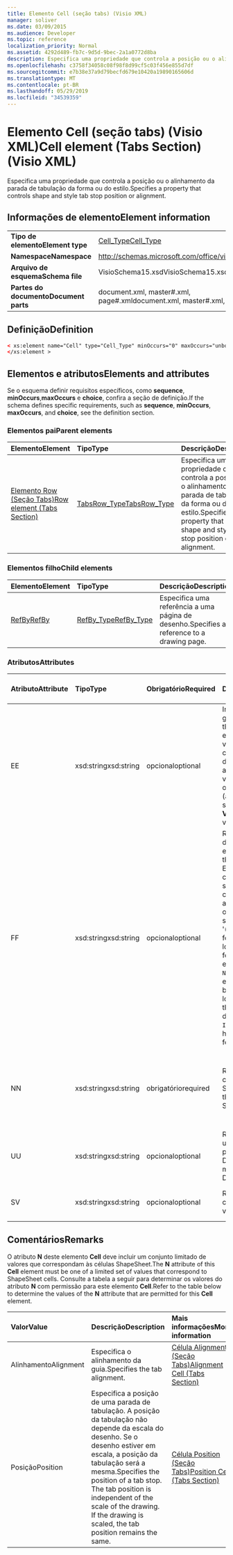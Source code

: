 ```yaml
---
title: Elemento Cell (seção tabs) (Visio XML)
manager: soliver
ms.date: 03/09/2015
ms.audience: Developer
ms.topic: reference
localization_priority: Normal
ms.assetid: 4292d489-fb7c-9d5d-9bec-2a1a0772d8ba
description: Especifica uma propriedade que controla a posição ou o alinhamento da parada de tabulação da forma ou do estilo.
ms.openlocfilehash: c3758f34058c08f98f8d99cf5c03f456e855d7df
ms.sourcegitcommit: e7b38e37a9d79becfd679e10420a19890165606d
ms.translationtype: MT
ms.contentlocale: pt-BR
ms.lasthandoff: 05/29/2019
ms.locfileid: "34539359"
---
```

# <a name="cell-element-tabs-section-visio-xml"></a><span data-ttu-id="9b39f-103">Elemento Cell (seção tabs) (Visio XML)</span><span class="sxs-lookup"><span data-stu-id="9b39f-103">Cell element (Tabs Section) (Visio XML)</span></span>

<span data-ttu-id="9b39f-104">Especifica uma propriedade que controla a posição ou o alinhamento da parada de tabulação da forma ou do estilo.</span><span class="sxs-lookup"><span data-stu-id="9b39f-104">Specifies a property that controls shape and style tab stop position or alignment.</span></span> 
  
## <a name="element-information"></a><span data-ttu-id="9b39f-105">Informações de elemento</span><span class="sxs-lookup"><span data-stu-id="9b39f-105">Element information</span></span>

|||
|:-----|:-----|
|<span data-ttu-id="9b39f-106">**Tipo de elemento**</span><span class="sxs-lookup"><span data-stu-id="9b39f-106">**Element type**</span></span> <br/> |[<span data-ttu-id="9b39f-107">Cell_Type</span><span class="sxs-lookup"><span data-stu-id="9b39f-107">Cell_Type</span></span>](cell_type-complextypevisio-xml.md) <br/> |
|<span data-ttu-id="9b39f-108">**Namespace**</span><span class="sxs-lookup"><span data-stu-id="9b39f-108">**Namespace**</span></span> <br/> |http://schemas.microsoft.com/office/visio/2012/main  <br/> |
|<span data-ttu-id="9b39f-109">**Arquivo de esquema**</span><span class="sxs-lookup"><span data-stu-id="9b39f-109">**Schema file**</span></span> <br/> |<span data-ttu-id="9b39f-110">VisioSchema15.xsd</span><span class="sxs-lookup"><span data-stu-id="9b39f-110">VisioSchema15.xsd</span></span>  <br/> |
|<span data-ttu-id="9b39f-111">**Partes do documento**</span><span class="sxs-lookup"><span data-stu-id="9b39f-111">**Document parts**</span></span> <br/> |<span data-ttu-id="9b39f-112">document.xml, master#.xml, page#.xml</span><span class="sxs-lookup"><span data-stu-id="9b39f-112">document.xml, master#.xml, page#.xml</span></span>  <br/> |
   
## <a name="definition"></a><span data-ttu-id="9b39f-113">Definição</span><span class="sxs-lookup"><span data-stu-id="9b39f-113">Definition</span></span>

```XML
< xs:element name="Cell" type="Cell_Type" minOccurs="0" maxOccurs="unbounded" >
</xs:element >
```

## <a name="elements-and-attributes"></a><span data-ttu-id="9b39f-114">Elementos e atributos</span><span class="sxs-lookup"><span data-stu-id="9b39f-114">Elements and attributes</span></span>

<span data-ttu-id="9b39f-115">Se o esquema definir requisitos específicos, como **sequence**, **minOccurs**,**maxOccurs** e **choice**, confira a seção de definição.</span><span class="sxs-lookup"><span data-stu-id="9b39f-115">If the schema defines specific requirements, such as **sequence**, **minOccurs**, **maxOccurs**, and **choice**, see the definition section.</span></span> 
  
### <a name="parent-elements"></a><span data-ttu-id="9b39f-116">Elementos pai</span><span class="sxs-lookup"><span data-stu-id="9b39f-116">Parent elements</span></span>

|<span data-ttu-id="9b39f-117">**Elemento**</span><span class="sxs-lookup"><span data-stu-id="9b39f-117">**Element**</span></span>|<span data-ttu-id="9b39f-118">**Tipo**</span><span class="sxs-lookup"><span data-stu-id="9b39f-118">**Type**</span></span>|<span data-ttu-id="9b39f-119">**Descrição**</span><span class="sxs-lookup"><span data-stu-id="9b39f-119">**Description**</span></span>|
|:-----|:-----|:-----|
|[<span data-ttu-id="9b39f-120">Elemento Row (Seção Tabs)</span><span class="sxs-lookup"><span data-stu-id="9b39f-120">Row element (Tabs Section)</span></span>](row-element-tabs-sectionvisio-xml.md) <br/> |[<span data-ttu-id="9b39f-121">TabsRow_Type</span><span class="sxs-lookup"><span data-stu-id="9b39f-121">TabsRow_Type</span></span>](tabsrow_type-complextypevisio-xml.md) <br/> |<span data-ttu-id="9b39f-122">Especifica uma propriedade que controla a posição ou o alinhamento da parada de tabulação da forma ou do estilo.</span><span class="sxs-lookup"><span data-stu-id="9b39f-122">Specifies a property that controls shape and style tab stop position or alignment.</span></span>  <br/> |
   
### <a name="child-elements"></a><span data-ttu-id="9b39f-123">Elementos filho</span><span class="sxs-lookup"><span data-stu-id="9b39f-123">Child elements</span></span>

|<span data-ttu-id="9b39f-124">**Elemento**</span><span class="sxs-lookup"><span data-stu-id="9b39f-124">**Element**</span></span>|<span data-ttu-id="9b39f-125">**Tipo**</span><span class="sxs-lookup"><span data-stu-id="9b39f-125">**Type**</span></span>|<span data-ttu-id="9b39f-126">**Descrição**</span><span class="sxs-lookup"><span data-stu-id="9b39f-126">**Description**</span></span>|
|:-----|:-----|:-----|
|[<span data-ttu-id="9b39f-127">RefBy</span><span class="sxs-lookup"><span data-stu-id="9b39f-127">RefBy</span></span>](refby-element-cell_type-complextypevisio-xml.md) <br/> |[<span data-ttu-id="9b39f-128">RefBy_Type</span><span class="sxs-lookup"><span data-stu-id="9b39f-128">RefBy_Type</span></span>](refby_type-complextypevisio-xml.md) <br/> |<span data-ttu-id="9b39f-129">Especifica uma referência a uma página de desenho.</span><span class="sxs-lookup"><span data-stu-id="9b39f-129">Specifies a reference to a drawing page.</span></span>  <br/> |
   
### <a name="attributes"></a><span data-ttu-id="9b39f-130">Atributos</span><span class="sxs-lookup"><span data-stu-id="9b39f-130">Attributes</span></span>

|<span data-ttu-id="9b39f-131">**Atributo**</span><span class="sxs-lookup"><span data-stu-id="9b39f-131">**Attribute**</span></span>|<span data-ttu-id="9b39f-132">**Tipo**</span><span class="sxs-lookup"><span data-stu-id="9b39f-132">**Type**</span></span>|<span data-ttu-id="9b39f-133">**Obrigatório**</span><span class="sxs-lookup"><span data-stu-id="9b39f-133">**Required**</span></span>|<span data-ttu-id="9b39f-134">**Descrição**</span><span class="sxs-lookup"><span data-stu-id="9b39f-134">**Description**</span></span>|<span data-ttu-id="9b39f-135">**Valores possíveis**</span><span class="sxs-lookup"><span data-stu-id="9b39f-135">**Possible values**</span></span>|
|:-----|:-----|:-----|:-----|:-----|
|<span data-ttu-id="9b39f-136">E</span><span class="sxs-lookup"><span data-stu-id="9b39f-136">E</span></span>  <br/> |<span data-ttu-id="9b39f-137">xsd:string</span><span class="sxs-lookup"><span data-stu-id="9b39f-137">xsd:string</span></span>  <br/> |<span data-ttu-id="9b39f-138">opcional</span><span class="sxs-lookup"><span data-stu-id="9b39f-138">optional</span></span>  <br/> |<span data-ttu-id="9b39f-139">Indica que a fórmula gera um erro.</span><span class="sxs-lookup"><span data-stu-id="9b39f-139">Indicates that the formula evaluates to an error.</span></span> <span data-ttu-id="9b39f-140">O valor de **E** é atual (uma cadeia de mensagem de erro); o valor do atributo **V** é o último valor válido.</span><span class="sxs-lookup"><span data-stu-id="9b39f-140">The value of **E** is the current value (an error message string); the value of the **V** attribute is the last valid value.</span></span>  <br/> |<span data-ttu-id="9b39f-141">Uma cadeia de caracteres de mensagem de erro.</span><span class="sxs-lookup"><span data-stu-id="9b39f-141">An error message string.</span></span>  <br/> |
|<span data-ttu-id="9b39f-142">F</span><span class="sxs-lookup"><span data-stu-id="9b39f-142">F</span></span>  <br/> |<span data-ttu-id="9b39f-143">xsd:string</span><span class="sxs-lookup"><span data-stu-id="9b39f-143">xsd:string</span></span>  <br/> |<span data-ttu-id="9b39f-144">opcional</span><span class="sxs-lookup"><span data-stu-id="9b39f-144">optional</span></span>  <br/> | <span data-ttu-id="9b39f-145">Representa a fórmula do elemento.</span><span class="sxs-lookup"><span data-stu-id="9b39f-145">Represents the element's formula.</span></span> <span data-ttu-id="9b39f-146">Esse atributo pode conter uma das seguintes cadeias de caracteres:</span><span class="sxs-lookup"><span data-stu-id="9b39f-146">This attribute can contain one of the following strings:</span></span>  <br/>  <span data-ttu-id="9b39f-147">'(alguma fórmula)' se a fórmula existir localmente</span><span class="sxs-lookup"><span data-stu-id="9b39f-147">'(some formula)' if the formula exists locally</span></span>  <br/>  <span data-ttu-id="9b39f-148">`No Formula` se a fórmula estiver excluída ou bloqueada localmente</span><span class="sxs-lookup"><span data-stu-id="9b39f-148">`No Formula` if the formula is locally deleted or blocked</span></span>  <br/>  <span data-ttu-id="9b39f-149">`Inh` se a fórmula for herdada.</span><span class="sxs-lookup"><span data-stu-id="9b39f-149">`Inh` if the formula is inherited.</span></span>  <br/> |<span data-ttu-id="9b39f-150">Uma fórmula.</span><span class="sxs-lookup"><span data-stu-id="9b39f-150">A formula.</span></span>  <br/> |
|<span data-ttu-id="9b39f-151">N</span><span class="sxs-lookup"><span data-stu-id="9b39f-151">N</span></span>  <br/> |<span data-ttu-id="9b39f-152">xsd:string</span><span class="sxs-lookup"><span data-stu-id="9b39f-152">xsd:string</span></span>  <br/> |<span data-ttu-id="9b39f-153">obrigatório</span><span class="sxs-lookup"><span data-stu-id="9b39f-153">required</span></span>  <br/> |<span data-ttu-id="9b39f-154">Representa o nome da célula ShapeSheet.</span><span class="sxs-lookup"><span data-stu-id="9b39f-154">Represents the name of the ShapeSheet cell.</span></span>  <br/> |<span data-ttu-id="9b39f-155">O nome da célula ShapeSheet.</span><span class="sxs-lookup"><span data-stu-id="9b39f-155">The name of the ShapeSheet cell.</span></span>  <br/> <span data-ttu-id="9b39f-156">Confira a seção Comentários abaixo.</span><span class="sxs-lookup"><span data-stu-id="9b39f-156">See the Remarks section below.</span></span>  <br/> |
|<span data-ttu-id="9b39f-157">U</span><span class="sxs-lookup"><span data-stu-id="9b39f-157">U</span></span>  <br/> |<span data-ttu-id="9b39f-158">xsd:string</span><span class="sxs-lookup"><span data-stu-id="9b39f-158">xsd:string</span></span>  <br/> |<span data-ttu-id="9b39f-159">opcional</span><span class="sxs-lookup"><span data-stu-id="9b39f-159">optional</span></span>  <br/> |<span data-ttu-id="9b39f-160">Representa uma unidade de medida. O padrão é DL.</span><span class="sxs-lookup"><span data-stu-id="9b39f-160">Represents a unit of measure The default is DL.</span></span>  <br/> |<span data-ttu-id="9b39f-161">As unidades da célula.</span><span class="sxs-lookup"><span data-stu-id="9b39f-161">The units of the cell.</span></span>  <br/> |
|<span data-ttu-id="9b39f-162">S</span><span class="sxs-lookup"><span data-stu-id="9b39f-162">V</span></span>  <br/> |<span data-ttu-id="9b39f-163">xsd:string</span><span class="sxs-lookup"><span data-stu-id="9b39f-163">xsd:string</span></span>  <br/> |<span data-ttu-id="9b39f-164">opcional</span><span class="sxs-lookup"><span data-stu-id="9b39f-164">optional</span></span>  <br/> |<span data-ttu-id="9b39f-165">Representa o valor da célula.</span><span class="sxs-lookup"><span data-stu-id="9b39f-165">Represents the value of the cell.</span></span>  <br/> |<span data-ttu-id="9b39f-166">O valor da célula ShapeSheet.</span><span class="sxs-lookup"><span data-stu-id="9b39f-166">The value of the ShapeSheet cell.</span></span>  <br/> |
   
## <a name="remarks"></a><span data-ttu-id="9b39f-167">Comentários</span><span class="sxs-lookup"><span data-stu-id="9b39f-167">Remarks</span></span>

<span data-ttu-id="9b39f-168">O atributo **N** deste elemento **Cell** deve incluir um conjunto limitado de valores que correspondam às células ShapeSheet.</span><span class="sxs-lookup"><span data-stu-id="9b39f-168">The **N** attribute of this **Cell** element must be one of a limited set of values that correspond to ShapeSheet cells.</span></span> <span data-ttu-id="9b39f-169">Consulte a tabela a seguir para determinar os valores do atributo **N** com permissão para este elemento **Cell**.</span><span class="sxs-lookup"><span data-stu-id="9b39f-169">Refer to the table below to determine the values of the **N** attribute that are permitted for this **Cell** element.</span></span> 
  
|<span data-ttu-id="9b39f-170">**Valor**</span><span class="sxs-lookup"><span data-stu-id="9b39f-170">**Value**</span></span>|<span data-ttu-id="9b39f-171">**Descrição**</span><span class="sxs-lookup"><span data-stu-id="9b39f-171">**Description**</span></span>|<span data-ttu-id="9b39f-172">**Mais informações**</span><span class="sxs-lookup"><span data-stu-id="9b39f-172">**More information**</span></span>|
|:-----|:-----|:-----|
|<span data-ttu-id="9b39f-173">Alinhamento</span><span class="sxs-lookup"><span data-stu-id="9b39f-173">Alignment</span></span>  <br/> |<span data-ttu-id="9b39f-174">Especifica o alinhamento da guia.</span><span class="sxs-lookup"><span data-stu-id="9b39f-174">Specifies the tab alignment.</span></span>  <br/> |[<span data-ttu-id="9b39f-175">Célula Alignment (Seção Tabs)</span><span class="sxs-lookup"><span data-stu-id="9b39f-175">Alignment Cell (Tabs Section)</span></span>](alignment-cell-tabs-section.md) <br/> |
|<span data-ttu-id="9b39f-176">Posição</span><span class="sxs-lookup"><span data-stu-id="9b39f-176">Position</span></span>  <br/> |<span data-ttu-id="9b39f-p104">Especifica a posição de uma parada de tabulação. A posição da tabulação não depende da escala do desenho. Se o desenho estiver em escala, a posição da tabulação será a mesma.</span><span class="sxs-lookup"><span data-stu-id="9b39f-p104">Specifies the position of a tab stop. The tab position is independent of the scale of the drawing. If the drawing is scaled, the tab position remains the same.</span></span>  <br/> |[<span data-ttu-id="9b39f-180">Célula Position (Seção Tabs)</span><span class="sxs-lookup"><span data-stu-id="9b39f-180">Position Cell (Tabs Section)</span></span>](position-cell-tabs-section.md) <br/> |
   

